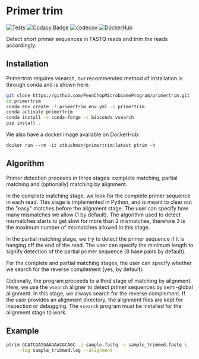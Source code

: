 # Primer trim

<!-- Begin badges -->
[![Tests](https://github.com/PennChopMicrobiomeProgram/primertrim/actions/workflows/pr.yml/badge.svg)](https://github.com/PennChopMicrobiomeProgram/primertrim/actions/workflows/pr.yml)
[![Codacy Badge](https://app.codacy.com/project/badge/Grade/d6e2cf6c74bf4888b9f09cd4506cccb7)](https://app.codacy.com/gh/PennChopMicrobiomeProgram/primertrim/dashboard?utm_source=gh&utm_medium=referral&utm_content=&utm_campaign=Badge_grade)
[![codecov](https://codecov.io/gh/PennChopMicrobiomeProgram/primertrim/graph/badge.svg?token=CEH4E6QJEF)](https://codecov.io/gh/PennChopMicrobiomeProgram/primertrim)
[![DockerHub](https://img.shields.io/docker/pulls/ctbushman/primertrim)](https://hub.docker.com/repository/docker/ctbushman/primertrim/)
<!--  End badges  -->

Detect short primer sequences in FASTQ reads and trim the reads accordingly.

## Installation

Primertrim requires vsearch, our recommended method of installation is through conda and is shown here:

```bash
git clone https://github.com/PennChopMicrobiomeProgram/primertrim.git
cd primertrim
conda env create -f primertrim_env.yml -n primertrim 
conda activate primertrim
conda install -c conda-forge -c bioconda vsearch
pip install .
```

We also have a docker image available on DockerHub:

```
docker run --rm -it ctbushman/primertrim:latest ptrim -h
```

## Algorithm

Primer detection proceeds in three stages: complete matching, partial
matching and (optionally) matching by alignment.

In the complete matching stage, we look for the complete primer
sequence in each read. This stage is implemented in Python, and is
meant to clear out the "easy" matches before the alignment stage. The
user can specify how many mismatches we allow (1 by default). The
algorithm used to detect mismatches starts to get slow for more than 2
mismatches, therefore 3 is the maximum number of mismatches allowed in
this stage.

In the partial matching stage, we try to detect the primer sequence if
it is hanging off the end of the read. The user can specify the
minimum length to signify detection of the partial primer sequence (8
base pairs by default).

For the complete and partial matching stages, the user can specify
whether we search for the reverse complement (yes, by default).

Optionally, the program proceeds to a third stage of matching by
alignment. Here, we use the `vsearch` aligner to detect primer
sequences by semi-global alignment. In this stage, we always search
for the reverse complement. If the user provides an alignment
directory, the alignment files are kept for inspection or
debugging. The `vsearch` program must be installed for the alignment
stage to work.

## Example

```bash
ptrim GCATCGATGAAGAACGCAGC -i sample.fastq -o sample_trimmed.fastq \
    --log sample_trimmed.log --alignment
```
